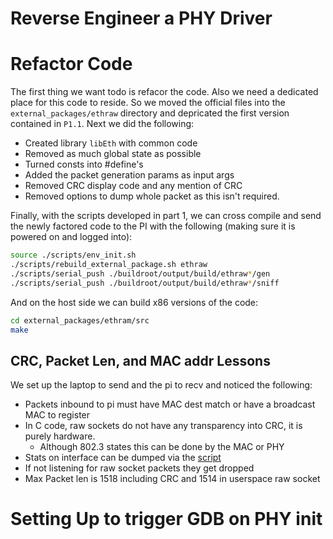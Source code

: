# Reverse Engineer a PHY Driver

# Refactor Code

The first thing we want todo is refacor the code. Also we need a dedicated place for this code to reside. So we moved the official files into the `external_packages/ethraw` directory and depricated the first version contained in `P1.1`. Next we did the following:

* Created library `libEth` with common code
* Removed as much global state as possible
* Turned consts into #define's
* Added the packet generation params as input args
* Removed CRC display code and any mention of CRC
* Removed options to dump whole packet as this isn't required.

Finally, with the scripts developed in part 1, we can cross compile and send the newly factored code to the PI with the following (making sure it is powered on and logged into):

```bash
source ./scripts/env_init.sh
./scripts/rebuild_external_package.sh ethraw
./scripts/serial_push ./buildroot/output/build/ethraw*/gen
./scripts/serial_push ./buildroot/output/build/ethraw*/sniff
```

And on the host side we can build x86 versions of the code:

```bash
cd external_packages/ethram/src
make
```

## CRC, Packet Len, and MAC addr Lessons

We set up the laptop to send and the pi to recv and noticed the following:

* Packets inbound to pi must have MAC dest match or have a broadcast MAC to register
* In C code, raw sockets do not have any transparency into CRC, it is purely hardware.
    * Although 802.3 states this can be done by the MAC or PHY
* Stats on interface can be dumped via the [script](../scripts/sysfs_net_stat_dump.sh)
* If not listening for raw socket packets they get dropped
* Max Packet len is 1518 including CRC and 1514 in userspace raw socket

# Setting Up to trigger GDB on PHY init